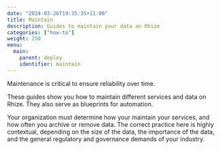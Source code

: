```yaml
---
date: "2024-03-26T19:35:35+11:00"
title: Maintain
description: Guides to maintain your data on Rhize
categories: ["how-to"]
weight: 250
menu:
  main:
    parent: deploy
    identifier: maintain
---
```


Maintenance is critical to ensure reliability over time.

These guides show you how to maintain different services and data on Rhize.
They also serve as blueprints for automation.

Your organization must determine how your maintain your services, and how often you archive or remove data.
The correct practice here is highly contextual,
depending on the size of the data, the importance of the data, and the general regulatory and governance demands of your industry.



